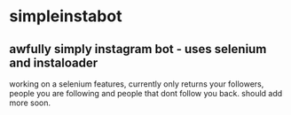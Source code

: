 # simpleinstabot
awfully simply instagram bot - uses selenium and instaloader
--------------------------------
working on a selenium features, currently only returns your followers, people you are following and people that dont follow you back.
should add more soon.
